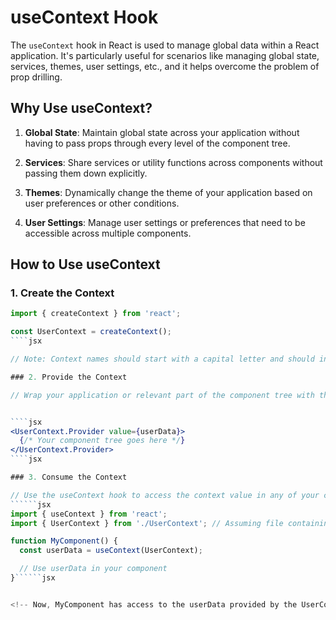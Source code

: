 # useContext Hook

The `useContext` hook in React is used to manage global data within a React application. It's particularly useful for scenarios like managing global state, services, themes, user settings, etc., and it helps overcome the problem of prop drilling.

## Why Use useContext?

1. **Global State**: Maintain global state across your application without having to pass props through every level of the component tree.

2. **Services**: Share services or utility functions across components without passing them down explicitly.

3. **Themes**: Dynamically change the theme of your application based on user preferences or other conditions.

4. **User Settings**: Manage user settings or preferences that need to be accessible across multiple components.

## How to Use useContext

### 1. Create the Context

```````jsx
import { createContext } from 'react';

const UserContext = createContext();
````jsx

// Note: Context names should start with a capital letter and should indicate the kind of data they hold (e.g., UserContext, ThemeContext, etc.).

### 2. Provide the Context

// Wrap your application or relevant part of the component tree with the context provider and specify the value you want to provide.


````jsx
<UserContext.Provider value={userData}>
  {/* Your component tree goes here */}
</UserContext.Provider>
````jsx

### 3. Consume the Context

// Use the useContext hook to access the context value in any of your components
``````jsx
import { useContext } from 'react';
import { UserContext } from './UserContext'; // Assuming file containing UserContext

function MyComponent() {
  const userData = useContext(UserContext);

  // Use userData in your component
}``````jsx


<!-- Now, MyComponent has access to the userData provided by the UserContext without needing to pass it through props from parent components. -->
```````
